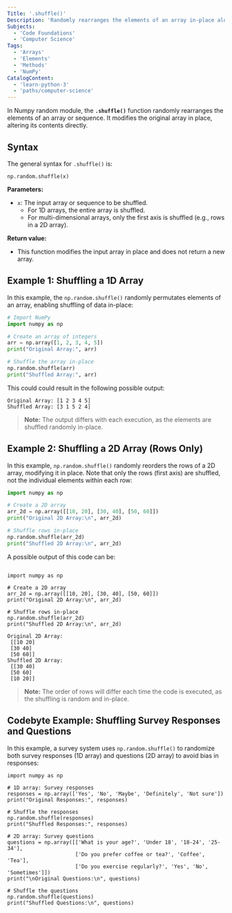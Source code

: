 ```yaml
---
Title: '.shuffle()'
Description: 'Randomly rearranges the elements of an array in-place along the first axis, modifying the original array.'
Subjects:
  - 'Code Foundations'
  - 'Computer Science'
Tags:
  - 'Arrays'
  - 'Elements'
  - 'Methods'
  - 'NumPy'
CatalogContent:
  - 'learn-python-3'
  - 'paths/computer-science'
---
```


In Numpy random module, the **`.shuffle()`** function randomly rearranges the elements of an array or sequence. It modifies the original array in place, altering its contents directly.

## Syntax

The general syntax for `.shuffle()` is:

```pseudo
np.random.shuffle(x)
```

**Parameters:**

- `x`: The input array or sequence to be shuffled.
  - For 1D arrays, the entire array is shuffled.
  - For multi-dimensional arrays, only the first axis is shuffled (e.g., rows in a 2D array).

**Return value:**

- This function modifies the input array in place and does not return a new array.

## Example 1: Shuffling a 1D Array

In this example, the `np.random.shuffle()` randomly permutates elements of an array, enabling shuffling of data in-place:

```py
# Import NumPy
import numpy as np

# Create an array of integers
arr = np.array([1, 2, 3, 4, 5])
print("Original Array:", arr)

# Shuffle the array in-place
np.random.shuffle(arr)
print("Shuffled Array:", arr)
```

This could could result in the following possible output:

```shell
Original Array: [1 2 3 4 5]
Shuffled Array: [3 1 5 2 4]
```

> **Note:** The output differs with each execution, as the elements are shuffled randomly in-place.

## Example 2: Shuffling a 2D Array (Rows Only)

In this example, `np.random.shuffle()` randomly reorders the rows of a 2D array, modifying it in place. Note that only the rows (first axis) are shuffled, not the individual elements within each row:

```py
import numpy as np

# Create a 2D array
arr_2d = np.array([[10, 20], [30, 40], [50, 60]])
print("Original 2D Array:\n", arr_2d)

# Shuffle rows in-place
np.random.shuffle(arr_2d)
print("Shuffled 2D Array:\n", arr_2d)
```

A possible output of this code can be:

```shell

import numpy as np

# Create a 2D array
arr_2d = np.array([[10, 20], [30, 40], [50, 60]])
print("Original 2D Array:\n", arr_2d)

# Shuffle rows in-place
np.random.shuffle(arr_2d)
print("Shuffled 2D Array:\n", arr_2d)

Original 2D Array:
 [[10 20]
 [30 40]
 [50 60]]
Shuffled 2D Array:
 [[30 40]
 [50 60]
 [10 20]]
```

> **Note:** The order of rows will differ each time the code is executed, as the shuffling is random and in-place.

## Codebyte Example: Shuffling Survey Responses and Questions

In this example, a survey system uses `np.random.shuffle()` to randomize both survey responses (1D array) and questions (2D array) to avoid bias in responses:

```codebyte/python
import numpy as np

# 1D array: Survey responses
responses = np.array(['Yes', 'No', 'Maybe', 'Definitely', 'Not sure'])
print("Original Responses:", responses)

# Shuffle the responses
np.random.shuffle(responses)
print("Shuffled Responses:", responses)

# 2D array: Survey questions
questions = np.array([['What is your age?', 'Under 18', '18-24', '25-34'],
                      ['Do you prefer coffee or tea?', 'Coffee', 'Tea'],
                      ['Do you exercise regularly?', 'Yes', 'No', 'Sometimes']])
print("\nOriginal Questions:\n", questions)

# Shuffle the questions
np.random.shuffle(questions)
print("Shuffled Questions:\n", questions)
```
